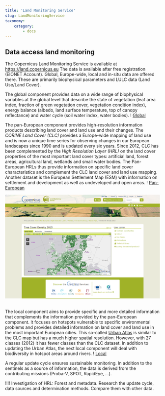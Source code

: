 ```yaml
---
title: 'Land Monitoring Service'
slug: LandMonitoringService
taxonomy:
    category:
        - docs
---
```


## Data access land monitoring

The Copernicus Land Monitoring Service is available at https://land.copernicus.eu The data is available after free registration (EIONET Account).
Global, Europe-wide, local and in-situ data are offered there. These are primarily biophysical parameters and LULC data (Land Use/Land Cover).

The global component provides data on a wide range of biophysical variables at the global level that describe the state of vegetation (leaf area index, fraction of green vegetation cover, vegetation condition index), energy balance (albedo, land surface temperature, top of canopy reflectance) and water cycle (soil water index, water bodies).
! [Global](https://land.copernicus.eu/global/)

The pan-European component provides high-resolution information products describing land cover and land use and their changes. The _CORINE Land Cover (CLC)_ provides a Europe-wide mapping of land use and is now a unique time series for observing changes in our European landscapes since 1990 and is updated every six years. Since 2012, CLC has been complemented by the _High Resolution Layer (HRL)_ on the land cover properties of the most important land cover types: artificial land, forest areas, agricultural land, wetlands and small water bodies. The Pan-European HRLs thus provide information on specific land cover characteristics and complement the CLC land cover and land use mapping. Another dataset is the European Settlement Map (ESM) with information on settlement and development as well as undeveloped and open areas.
! [Pan-European](https://land.copernicus.eu/pan-european)

![HRL-forest](HRL_Forest.png?classes=caption "Example of a HRL Forests product: Tree Cover Density 2015.")
<br><br>

The local component aims to provide specific and more detailed information that complements the information provided by the pan-European component. It focuses on hotspots vulnerable to specific environmental problems and provides detailed information on land cover and land use in the most important European cities. This so-called [Urban Atlas](https://land.copernicus.eu/local/urban-atlas) is similar to the CLC map but has a much higher spatial resolution. However, with 27 classes (2012) it has fewer classes than the CLC dataset.
In addition to updating the Urban Atlas, the next local component will deal with biodiversity in hotspot areas around rivers.
! [Local](https://land.copernicus.eu/local)

A regular update cycle ensures sustainable monitoring. In addition to the sentinels as a source of information, the data is derived from the contributing missions (Proba-V, SPOT, RapidEye, ...).

!!!! Investigation of HRL: Forest and metadata. Research the update cycle, data sources and determination methods. Compare them with other data.
